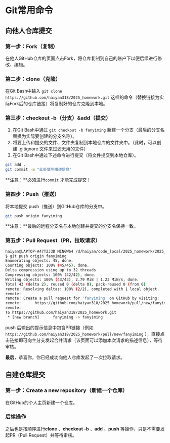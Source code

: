 # Git常用命令

## 向他人仓库提交

### 第一步：Fork（复制）

在他人GitHub仓库的页面点击Fork，将仓库复制到自己的账户下以便后续进行修改、编辑。

### 第二步：clone（克隆）

在Git Bash中输入 `git clone https://github.com/haiyan318/2025_homework.git` 这样的命令（替换链接为实际Fork后的仓库链接）将复制好的仓库克隆到本地。

### 第三步：checkout -b（分支）&add（提交）

1. 在Git Bash中通过 `git checkout -b fanyiming` 新建一个分支（最后的分支名替换为实际要创建的分支名称）。
2. 将要上传和提交的文件、文件夹复制到本地仓库的文件夹中。（此时，可以创建 .gitignore 文件来过滤无用的文件）
3. 在Git Bash中通过下述命令进行提交（将文件提交到本地仓库）。

```bash
git add .
git commit -m "此处填写描述信息"
```

**注意：**必须进行`commit` 才能完成提交！

### 第四步：Push（推送）

将本地提交 push（推送）到GitHub仓库的分支中。

```bash
git push origin fanyiming
```

**注意：**最后的远程分支名与本地创建并提交的分支名保持一致。

### 第五步：Pull Request（PR，拉取请求）

```bash
haiyan@LAPTOP-A47T2J3D MINGW64 /d/haiyan/code_local/2025_homework/2025_homework/第四次git作业总结提交/fanyiming (fanyiming)
$ git push origin fanyiming
Enumerating objects: 45, done.
Counting objects: 100% (45/45), done.
Delta compression using up to 32 threads
Compressing objects: 100% (42/42), done.
Writing objects: 100% (43/43), 2.79 MiB | 1.23 MiB/s, done.
Total 43 (delta 2), reused 0 (delta 0), pack-reused 0 (from 0)
remote: Resolving deltas: 100% (2/2), completed with 1 local object.
remote:
remote: Create a pull request for 'fanyiming' on GitHub by visiting:
remote:      https://github.com/haiyan318/2025_homework/pull/new/fanyiming
remote:
To https://github.com/haiyan318/2025_homework.git
 * [new branch]      fanyiming -> fanyiming
```

push 后输出的提示信息中包含PR链接（例如`https://github.com/haiyan318/2025_homework/pull/new/fanyiming` ），直接点击链接即可向主分支发起合并请求（该页面可以添加本次请求的描述信息），等待审核。



**最后**，恭喜你，你已经成功向他人仓库发起了一次拉取请求。

## 自建仓库提交

### 第一步：Create a new repository（新建一个仓库）

在GitHub的个人主页新建一个仓库。

### 后续操作

之后也是按顺序进行**clone** 、**checkout -b** 、**add** 、**push** 等操作，只是不需要发起PR（Pull Request）并等待审核。